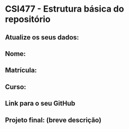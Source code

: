# CSI477 - Estrutura básica do repositório

## Atualize os seus dados:

## Nome:
## Matrícula:
## Curso:
## Link para o seu GitHub

## Projeto final: (breve descrição)